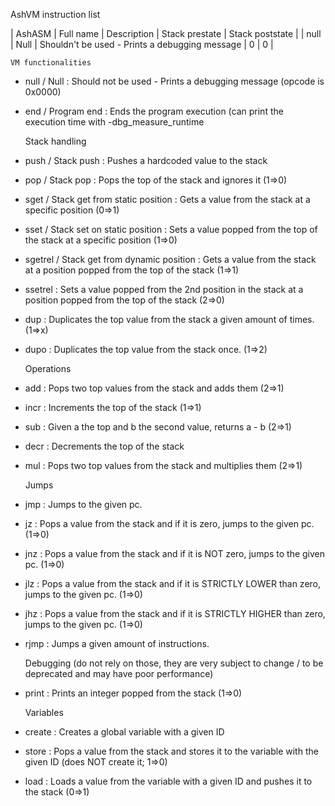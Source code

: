 AshVM instruction list

| AshASM | Full name | Description | Stack prestate | Stack poststate |
| null   | Null      | Shouldn't be used - Prints a debugging message | 0 | 0 |

    VM functionalities
- null / Null : Should not be used - Prints a debugging message (opcode is 0x0000)
- end / Program end : Ends the program execution (can print the execution time with -dbg_measure_runtime

    Stack handling
- push / Stack push : Pushes a hardcoded value to the stack
- pop / Stack pop : Pops the top of the stack and ignores it (1=>0)
- sget / Stack get from static position : Gets a value from the stack at a specific position (0=>1)
- sset / Stack set on static position : Sets a value popped from the top of the stack at a specific position (1=>0)
- sgetrel / Stack get from dynamic position : Gets a value from the stack at a position popped from the top of the stack (1=>1)
- ssetrel : Sets a value popped from the 2nd position in the stack at a position popped from the top of the stack (2=>0)
- dup : Duplicates the top value from the stack a given amount of times. (1=>x)
- dupo : Duplicates the top value from the stack once. (1=>2)

    Operations
- add : Pops two top values from the stack and adds them (2=>1)
- incr : Increments the top of the stack (1=>1)
- sub : Given a the top and b the second value, returns a - b (2=>1)
- decr : Decrements the top of the stack
- mul : Pops two top values from the stack and multiplies them (2=>1)

    Jumps
- jmp : Jumps to the given pc.
- jz : Pops a value from the stack and if it is zero, jumps to the given pc. (1=>0)
- jnz : Pops a value from the stack and if it is NOT zero, jumps to the given pc. (1=>0)
- jlz : Pops a value from the stack and if it is STRICTLY LOWER than zero, jumps to the given pc. (1=>0)
- jhz : Pops a value from the stack and if it is STRICTLY HIGHER than zero, jumps to the given pc. (1=>0)
- rjmp : Jumps a given amount of instructions.

    Debugging (do not rely on those, they are very subject to change / to be deprecated and may have poor performance)
- print : Prints an integer popped from the stack (1=>0)

    Variables
- create : Creates a global variable with a given ID
- store : Pops a value from the stack and stores it to the variable with the given ID (does NOT create it; 1=>0)
- load : Loads a value from the variable with a given ID and pushes it to the stack (0=>1)